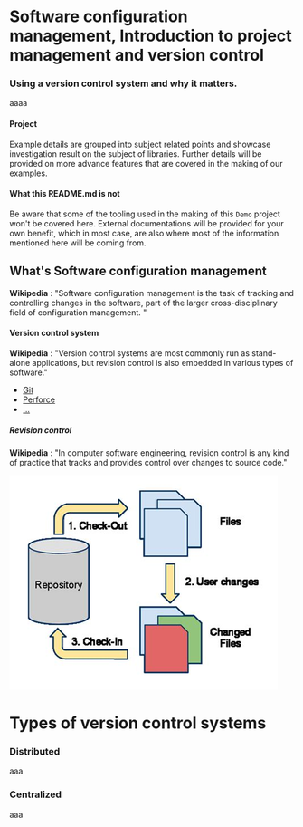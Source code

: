 # Software configuration management, Introduction to project management and version control

### Using a version control system and why it matters.

aaaa

#### Project

Example details are grouped into subject related points and showcase investigation result on the subject of libraries. Further details will be provided on more advance features that are covered in the making of our examples.

#### What this README.md is not

Be aware that some of the tooling used in the making of this `Demo` project won't be covered here. External documentations will be provided for your own benefit, which in most case, are also where most of the information mentioned here will be coming from.

## What's Software configuration management

**Wikipedia** : "Software configuration management is the task of tracking and controlling changes in the software, part of the larger cross-disciplinary field of configuration management. "

#### Version control system

**Wikipedia** : "Version control systems are most commonly run as stand-alone applications, but revision control is also embedded in various types of software."

* [Git]()
* [Perforce]()
* [...]()

##### Revision control

**Wikipedia** : "In computer software engineering, revision control is any kind of practice that tracks and provides control over changes to source code."

![revision_control](https://github.com/guyllaumedemers/SCM-Project-Management-and-version-control/blob/master/res/Revision_control.png)

# Types of version control systems

### Distributed

aaa

### Centralized

aaa
